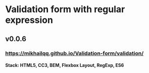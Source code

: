 # Validation form with regular expression
## v0.0.6
### https://mikhailqq.github.io/Validation-form/validation/
#### Stack: HTML5, CC3, BEM, Flexbox Layout, RegExp, ES6
